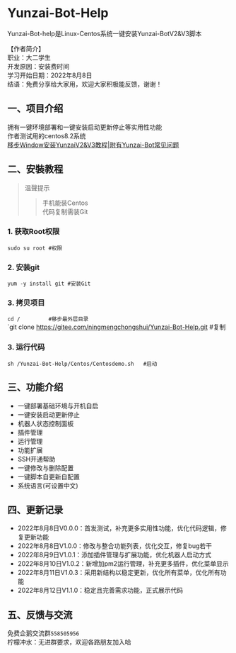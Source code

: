 # Yunzai-Bot-Help
Yunzai-Bot-help是Linux-Centos系统一键安装Yunzai-BotV2&V3脚本  
 
【作者简介】   
职业：大二学生    
开发原因：安装费时间    
学习开始日期：2022年8月8日     
结语：免费分享给大家用，欢迎大家积极能反馈，谢谢！     

## 一、项目介绍
拥有一键环境部署和一键安装启动更新停止等实用性功能  
作者测试用的centos8.2系统  
[移步Window安装YunzaiV2&V3教程|附有Yunzai-Bot常见问题](https://b23.tv/uTguBSj)  

## 二、安裝教程
>温聲提示    
>>手机能装Centos     
>>代码复制需装Git     
 
### 1. 获取Root权限  
`sudo su root #权限`   

### 2. 安装git    
`yum -y install git #安装Git`   

### 3. 拷贝项目    
`cd /         #移步最外层目录`   
`git clone https://gitee.com/ningmengchongshui/Yunzai-Bot-Help.git   #复制   

### 3. 运行代码   
`sh /Yunzai-Bot-Help/Centos/Centosdemo.sh   #启动`    

## 三、功能介绍
* 一键部署基础环境与开机自启
* 一键安装启动更新停止
* 机器人状态控制面板
* 插件管理
* 运行管理
* 功能扩展
* SSH开通帮助
* 一键修改与删除配置
* 一键脚本自更新自配置
* 系统语言(可设置中文)

## 四、更新记录
* 2022年8月8日V0.0.0：首发测试，补充更多实用性功能，优化代码逻辑，修复更新功能
* 2022年8月8日V1.0.0：修改与整合功能列表，优化交互，修复bug若干
* 2022年8月9日V1.0.1：添加插件管理与扩展功能，优化机器人启动方式
* 2022年8月10日V1.0.2：新增加pm2运行管理，补充更多插件，优化菜单显示
* 2022年8月11日V1.0.3：采用新结构以稳定更新，优化所有菜单，优化所有功能
* 2022年8月12日V1.1.0：稳定且完善需求功能，正式展示代码  

## 五、反馈与交流

免费企鹅交流群`558505956`    
柠檬冲水：无进群要求，欢迎各路朋友加入哈    
